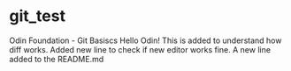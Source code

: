 # git_test
 Odin Foundation - Git Basiscs
 Hello Odin!
 This is added to understand how diff works.
 Added new line to check if new editor works fine.
 A new line added to the README.md
